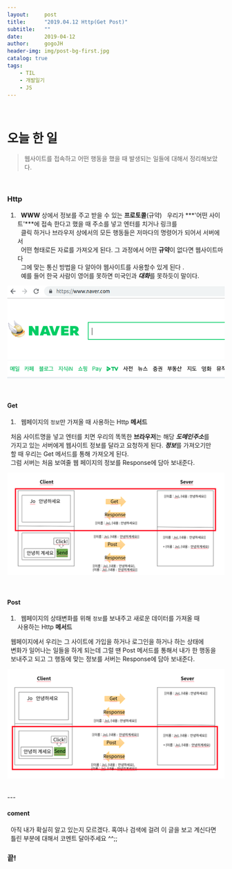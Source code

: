 ```yaml
---
layout:     post
title:      "2019.04.12 Http(Get Post)"
subtitle:   ""
date:       2019-04-12
author:     gogoJH
header-img: img/post-bg-first.jpg
catalog: true
tags:
    - TIL
    - 개발일기
    - JS
---
```



<br>
  
# 오늘 한 일

>  웹사이트를 접속하고 어떤 행동을 했을 때 발생되는 일들에 대해서 정리해보았다.

<br>

### Http


<!-- 자식이 될 녀석을 만드는 생성자에서 자신의 prototype을 부모를 바라보게 만들면 부모의 메소드들 -->
1. &nbsp; **WWW** 상에서 정보를 주고 받을 수 있는 **프로토콜**(규약)
  &nbsp; 우리가 ***'어떤 사이트'***에 접속 한다고 했을 때 주소를 넣고 엔터를 치거나 링크를 <br>
  &nbsp; 클릭 하거나 브라우저 상에서의 모든 행동들은 저마다의 명령어가 되어서 서버에서<br>
  &nbsp; 어떤 형태로든 자료를 가져오게 된다. 그 과정에서 어떤 **규약**이 없다면 웹사이트마다 <br>
  &nbsp; 그에 맞는 통신 방법을 다 알아야 웹사이트를 사용할수 있게 된다 .<br>
  &nbsp; 예를 들어 한국 사람이 영어를 못하면 미국인과 ***대화***를 못하듯이 말이다. <br>

![웹사이트 접속](img/post-http-get-post.png)

<br>


#### Get
1. &nbsp; 웹페이지의 `정보`만 가져올 때 사용하는 Http **메서드**

  &nbsp; 처음 사이트명을 넣고 엔터를 치면 우리의 똑똑한 **브라우저**는 해당 ***도메인주소***를 <br>
  &nbsp; 가지고 있는 서버에게 웹사이트 정보를 달라고 요청하게 된다. ***정보***를 가져오기만 <br>
  &nbsp; 할 때 우리는 Get 메서드를 통해 가져오게 된다.<br>
  &nbsp; 그럼 서버는 처음 보여줄 웹 페이지의 정보를 Response에 담아 보내준다. <br>

![웹페이지 다운](img/post-http-get-post2.png)

<br>


#### Post

1. &nbsp; 웹페이지의 상태변화를 위해 `정보`를 보내주고 새로운 데이터를 가져올 때 <br>
사용하는 Http **메서드**

&nbsp; 웹페이지에서 우리는 그 사이트에 가입을 하거나 로그인을 하거나 하는 상태에<br>
&nbsp; 변화가 일어나는 일들을 하게 되는데 그럴 땐 Post 메서드를 통해서 내가 한 행동을 <br>
&nbsp; 보내주고 되고 그 행동에 맞는 정보를 서버는 Response에 담아 보내준다.  <br>

![정보 수정](img/post-http-get-post3.png)

<br>
---



#### coment
&nbsp; 아직 내가 확실히 알고 있는지 모르겠다. 혹여나 검색에 걸려 이 글을 보고 계신다면 <br>
&nbsp; 틀린 부분에 대해서 코멘트 달아주세요 ^^;;<br>
  

### 끝!